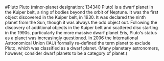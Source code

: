 #Pluto 
Pluto (minor-planet designation: 134340 Pluto) is a dwarf planet in the Kuiper belt, a ring of bodies beyond the orbit of Neptune. It was the first object discovered in the Kuiper belt, in 1930. It was declared the ninth planet from the Sun, though it was always the odd object out. Following the discovery of additional objects in the Kuiper belt and scattered disc starting in the 1990s, particularly the more massive dwarf planet Eris, Pluto's status as a planet was increasingly questioned. In 2006 the International Astronomical Union (IAU) formally re-defined the term planet to exclude Pluto, which was classified as a dwarf planet. (Many planetary astronomers, however, consider dwarf planets to be a category of planet.)

